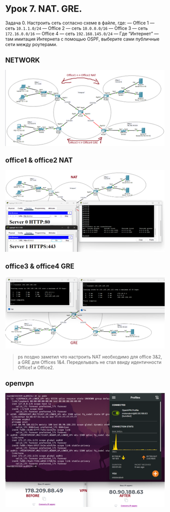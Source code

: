 # Урок 7. NAT. GRE.

Задача 0. Настроить сеть согласно схеме в файле, где:
— Office 1 — сеть `10.1.1.0/24`
— Office 2 — сеть `10.0.0.0/16`
— Office 3 — сеть `172.16.0.0/16`
— Office 4 — сеть `192.168.145.0/24`
— Где “Интернет” — там имитация Интернета с помощью OSPF, выберите сами публичные сети между роутерами.

## NETWORK
![network](./src/network.png "network")

## office1 & office2 NAT

![NAT](./src/nat.png "NAT")

## office3 & office4 GRE
![GRE](./src/gre.png "GRE")

>ps поздно заметил что настроить NAT необходимо для office 3&2, а GRE для Offices 1&4. Переделывать не стал ввиду идентичности Office1 и Office2.

## openvpn
![VPN](./src/vpn.png "VPN")


